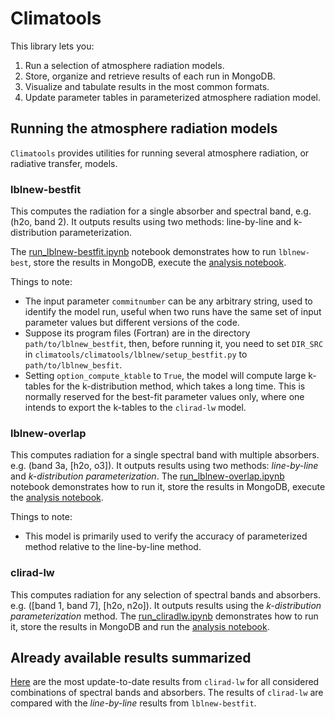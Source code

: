 # Climatools

This library lets you:
1. Run a selection of atmosphere radiation models.
2. Store, organize and retrieve results of each run in MongoDB.
3. Visualize and tabulate results in the most common formats.
4. Update parameter tables in parameterized atmosphere radiation model.

## Running the atmosphere radiation models
`Climatools` provides utilities for running several atmosphere radiation, or radiative transfer, models.

### lblnew-bestfit
This computes the radiation for a single absorber and spectral band, e.g. (h2o, band 2).  It outputs results using two methods: line-by-line and k-distribution parameterization.

The [run_lblnew-bestfit.ipynb](https://nbviewer.jupyter.org/github/qAp/climatools/blob/master/climatools/notebooks/run_lblnew-bestfit.ipynb) notebook demonstrates how to run `lblnew-best`, store the results in MongoDB, execute the [analysis notebook](https://nbviewer.jupyter.org/github/qAp/analysis_-_new_kdist_param/blob/master/lblnew/h2o/conc_None/band03b_wn_620_720/nv_1000/dv_0.001/ng_6/g_ascending_k_descending/refPTs_P_600_T_250/ng_refs_6/ng_adju_0/getabsth_auto/absth_dlogN_uniform/klin_1e-24/atmpro_mls/wgt_k_1/wgt_0.8_0.8_0.8_0.6_0.6_0.9/wgt_flux_1/w_diffuse_1.66_1.66_1.66_1.55_1.5_1.66/option_compute_ktable_0/option_compute_btable_0/crd_5014a19/results.ipynb).  

Things to note:
* The input parameter `commitnumber` can be any arbitrary string, used to identify the model run, useful when two runs have the same set of input parameter values but different versions of the code.
* Suppose its program files (Fortran) are in the directory `path/to/lblnew_bestfit`, then, before running it, you need to set `DIR_SRC` in `climatools/climatools/lblnew/setup_bestfit.py` to `path/to/lblnew_besfit`.
* Setting `option_compute_ktable` to `True`, the model will compute large k-tables for the k-distribution method, which takes a long time.  This is normally reserved for the best-fit parameter values only, where one intends to export the k-tables to the `clirad-lw` model.

### lblnew-overlap
This computes radiation for a single spectral band with multiple absorbers. e.g. (band 3a, [h2o, o3]).  It outputs results using two methods: *line-by-line* and *k-distribution parameterization*.  The [run_lblnew-overlap.ipynb](https://nbviewer.jupyter.org/github/qAp/climatools/blob/master/climatools/notebooks/run_lblnew-overlap.ipynb) notebook demonstrates how to run it, store the results in MongoDB, execute the [analysis notebook](https://nbviewer.jupyter.org/github/qAp/analysis_-_new_kdist_param/blob/master/lblnew/h2o_atmpro_co2_0_o3_0_n2o_6.4e-07_ch4_1.8e-06_o2_0/band07_wn_1215_1380/nv_1000/dv_0.001/crd_a22ab94/atmpro_mls/results_overlap.ipynb).

Things to note:
* This model is primarily used to verify the accuracy of parameterized method relative to the line-by-line method.

### clirad-lw
This computes radiation for any selection of spectral bands and absorbers. e.g. ([band 1, band 7], [h2o, n2o]).  It outputs results using the *k-distribution parameterization* method.  The [run_cliradlw.ipynb](https://nbviewer.jupyter.org/github/qAp/climatools/blob/master/climatools/notebooks/run_cliradlw.ipynb) demonstrates how to run it, store the results in MongoDB and run the [analysis notebook](https://nbviewer.jupyter.org/github/qAp/analysis_-_new_kdist_param/blob/master/clirad/h2o_saw_n2o_3.2e-07_ch4_1.8e-06/band_9/atmpro_saw/cliradlw_1013f91/results_cliradlw.ipynb).

## Already available results summarized
[Here](https://nbviewer.jupyter.org/github/qAp/analysis_-_new_kdist_param/blob/master/clirad_weblinks_latest.ipynb) are the most update-to-date results from `clirad-lw` for all considered combinations of spectral bands and absorbers.  The results of `clirad-lw` are compared with the *line-by-line* results from `lblnew-bestfit`.





